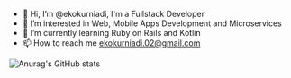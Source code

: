 - 👋 Hi, I’m @ekokurniadi, I'm a Fullstack Developer
- 👀 I’m interested in Web, Mobile Apps Development and Microservices
- 🌱 I’m currently learning Ruby on Rails and Kotlin
- 📫 How to reach me ekokurniadi.02@gmail.com

![Anurag's GitHub stats](https://github-readme-stats.vercel.app/api?username=ekokurniadi&show_icons=true&theme=radical)



